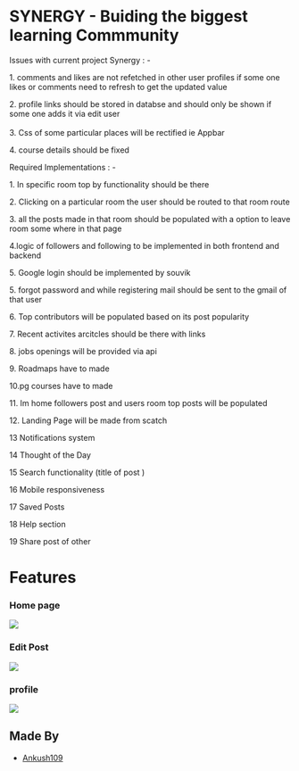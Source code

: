 # SYNERGY - Buiding the biggest learning Commmunity 

<p>Issues with current project Synergy : -&nbsp;</p>

<p>1. comments and likes are not refetched in other user profiles if some one likes or comments need to refresh to get the updated value&nbsp;</p>

<p>2. profile links should be stored in databse and should only be shown if some one adds it via edit user&nbsp;<br />
&nbsp;<br />
3. Css of some particular places will be rectified ie Appbar&nbsp;</p>

<p>4. course details should be fixed&nbsp;</p>

<p>Required Implementations : -&nbsp;</p>

<p>1. In specific room top by functionality should be there</p>

<p>2. Clicking on a particular room the user should be routed to that room route</p>

<p>3. all the posts made in that room should be populated with a option to leave room some where in that page&nbsp;</p>

<p>4.logic of followers and following to be implemented in both frontend and backend</p>

<p>5. Google login should be implemented by souvik</p>

<p>5. forgot password and while registering mail should be sent to the gmail of that user</p>

<p>6. Top contributors will be populated based on its post popularity&nbsp;</p>

<p>7. Recent activites arcitcles should be there with links</p>

<p>8. jobs openings will be provided via api&nbsp;</p>

<p>9. Roadmaps have to made</p>

<p>10.pg courses have to made</p>

<p>11. Im home followers post and users room top posts will be populated</p>

<p>12. Landing Page will be made from scatch</p>

<p>13  Notifications system </p>

<p>14  Thought of the Day </p>

<p>15  Search functionality (title of post )  </p>

<p>16  Mobile responsiveness   </p>

<p>17  Saved Posts   </p>

<p>18 Help section  </p>

<p>19 Share post of other  </p>


# Features

### Home page

![](https://raw.githubusercontent.com/Ankush109/Synergy/Ankush/frontend/public/home.png?token=GHSAT0AAAAAAB6U4VYF7BZH2AMAZTP73XIYZCA6YNQ)

### Edit Post

![](https://raw.githubusercontent.com/Ankush109/Synergy/Ankush/frontend/public/edtuser.png?token=GHSAT0AAAAAAB6U4VYFVY5ZNTJMGULOUTK6ZCA62EA)

### profile 

![](https://raw.githubusercontent.com/Ankush109/Synergy/Ankush/frontend/public/profile.png?token=GHSAT0AAAAAAB6U4VYEUWCJCUMOOQRLJWFCZCA6ZQA)



## Made By

- [Ankush109](https://github.com/Ankush109)
